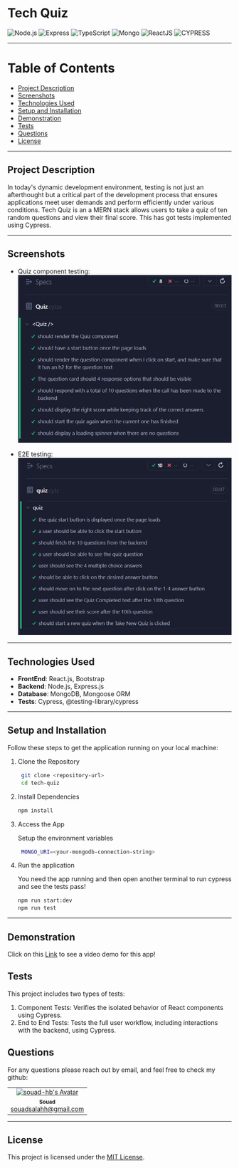 # **Tech Quiz**

![Node.js](https://img.shields.io/badge/Node.js-339933?style=for-the-badge&logo=nodedotjs&logoColor=white)
![Express](https://img.shields.io/badge/Express.js-000000?style=for-the-badge&logo=express&logoColor=white)
![TypeScript](https://img.shields.io/badge/TypeScript-007ACC?style=for-the-badge&logo=typescript&logoColor=white)
![Mongo](https://img.shields.io/badge/-MongoDB-13aa52?style=for-the-badge&logo=mongodb&logoColor=white)
![ReactJS](https://img.shields.io/badge/-ReactJs-61DAFB?logo=react&logoColor=white&style=for-the-badge)
![CYPRESS](https://img.shields.io/badge/Cypress-17202C?style=for-the-badge&logo=cypress&logoColor=white)

---

# Table of Contents

- [Project Description](#project-description)
- [Screenshots](#screenshots)
- [Technologies Used](#technologies-used)
- [Setup and Installation](#setup-and-installation)
- [Demonstration](#demonstration)
- [Tests](#Tests)
- [Questions](#questions)
- [License](#license)

---

## Project Description

In today's dynamic development environment, testing is not just an afterthought but a critical part of the development process that ensures applications meet user demands and perform efficiently under various conditions. Tech Quiz is an a MERN stack allows users to take a quiz of ten random questions and view their final score. This has got tests implemented using Cypress.

---

## Screenshots

- Quiz component testing:
  ![alt text](<assets/component pass.png>)

- E2E testing:
  ![alt text](<assets/e2e pass.png>)

---

## Technologies Used

- **FrontEnd**: React.js, Bootstrap
- **Backend**: Node.js, Express.js
- **Database**: MongoDB, Mongoose ORM
- **Tests**: Cypress, @testing-library/cypress

---

## Setup and Installation

Follow these steps to get the application running on your local machine:

1. Clone the Repository

   ```bash
    git clone <repository-url>
    cd tech-quiz
   ```

2. Install Dependencies

   ```bash
   npm install
   ```

3. Access the App

   Setup the environment variables

   ```bash
    MONGO_URI=<your-mongodb-connection-string>
   ```

4. Run the application

   You need the app running and then open another terminal to run cypress and see the tests pass!
   ```bash
   npm run start:dev
   npm run test
   ```

---

## Demonstration

Click on this [Link](https://www.loom.com/share/d79dac7dd81448c585f6dcda359c87ff) to see a video demo for this app!

## Tests

This project includes two types of tests:
  1. Component Tests: Verifies the isolated behavior of React components using Cypress.
  2. End to End Tests: Tests the full user workflow, including interactions with the backend, using Cypress.

## Questions

For any questions please reach out by email, and feel free to check my github:

<table>
  <tr>
    <td align="center">
      <a href="https://github.com/souad-hb">
        <img src="https://github.com/souad-hb.png?size=100" width="100px;" alt="souad-hb's Avatar"/>
        <br />
        <sub><b>Souad</b></sub>
      </a>
      <br />
      <a href="mailto:souadsalahh@gmail.com">souadsalahh@gmail.com</a>
    </td>
  </tr>
</table>

---

## License

This project is licensed under the [MIT License](https://opensource.org/licenses/MIT).
